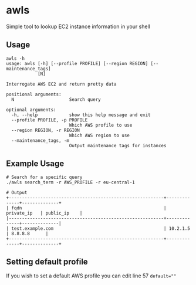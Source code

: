 # awls
Simple tool to lookup EC2 instance information in your shell

## Usage

```
awls -h
usage: awls [-h] [--profile PROFILE] [--region REGION] [--maintenance_tags]
            [N]

Interrogate AWS EC2 and return pretty data

positional arguments:
  N                     Search query

optional arguments:
  -h, --help            show this help message and exit
  --profile PROFILE, -p PROFILE
                        Which AWS profile to use
  --region REGION, -r REGION
                        Which AWS region to use
  --maintenance_tags, -m
                        Output maintenance tags for instances
```

## Example Usage

```
# Search for a specific query
./awls search_term -r AWS_PROFILE -r eu-central-1

# Output
+-----------------------------------------------------------+--------------+--------------+
| fqdn                                                      | private_ip   | public_ip    |
|-----------------------------------------------------------+--------------+--------------|
| test.example.com                                          | 10.2.1.5     | 8.8.8.8      |
+-----------------------------------------------------------+--------------+--------------+
```

## Setting default profile
If you wish to set a default AWS profile you can edit line 57 `default=""` 
